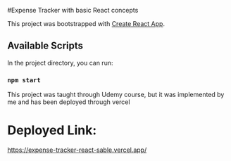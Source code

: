 #Expense Tracker with basic React concepts

This project was bootstrapped with [Create React App](https://github.com/facebook/create-react-app).

## Available Scripts

In the project directory, you can run:

### `npm start`

This project was taught through Udemy course, but it was implemented by me and has been deployed through vercel

# Deployed Link:

https://expense-tracker-react-sable.vercel.app/
